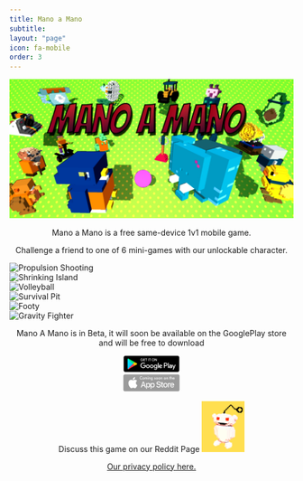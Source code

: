 ```yaml
---
title: Mano a Mano
subtitle:
layout: "page"
icon: fa-mobile
order: 3
---
```


<a class="image featured"><img src="assets/images/MaM%20banner2.jpg" alt="" /></a>




<p><center>Mano a Mano is a free same-device 1v1 mobile game.</center> </p>


<p><center> Challenge a friend to one of 6 mini-games with our unlockable character.</center> </p>


  <div class="row">
    <div class="4u 12u$(mobile)">
      <div class="item">
        <a class="image fit"><img src="{{ 'assets/images/Screenshot_lv1.png' | relative_url }}" alt="Propulsion Shooting" /></a>
      </div>
      <div class="item">
        <a class="image fit"><img src="{{ 'assets/images/Screenshot_lv4.png' | relative_url }}" alt="Shrinking Island" /></a>
      </div>
    </div>
    <div class="4u 12u$(mobile)">
      <div class="item">
        <a  class="image fit"><img src="{{ 'assets/images/Screenshot_lv2.png' | relative_url }}" alt="Volleyball" /></a>
      </div>
      <div class="item">
        <a class="image fit"><img src="{{ 'assets/images/Screenshot_lv5.png' | relative_url }}" alt="Survival Pit" /></a>
      </div>
    </div>
    <div class="4u 12u$(mobile)">
      <div class="item">
        <a class="image fit"><img src="{{ 'assets/images/Screenshot_lv3.png' | relative_url }}" alt="Footy" /></a>
      </div>
      <div class="item">
        <a class="image fit"><img src="{{ 'assets/images/Screenshot_lv6.png' | relative_url }}" alt="Gravity Fighter" /></a>
      </div>
    </div>
  </div>


<center><p>Mano A Mano is in Beta, it will soon be available on the GooglePlay store and will be free to download</p></center>


<center><a href="https://play.google.com/store?hl=en" class="image featured"><img src="assets/images/getOnPlay.png" alt="Get it on the play store" style="width:20%;" /></a></center>

<center><p>Discuss this game on our Reddit Page <a href="https://www.reddit.com/r/ManoAMano/" class="image featured"><img src="assets/images/RedditLink.jpg" alt="Reddit link" style="width:15%;" /></a></p></center>

 <center><p><a href=https://patricktabet.github.io/privacy.html>Our privacy policy here.</a></p></center>






